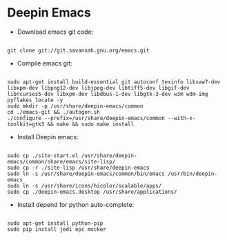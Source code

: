 # Deepin Emacs

* Download emacs git code:

<pre><code>
git clone git://git.savannah.gnu.org/emacs.git
</pre></code>

* Compile emacs git:

<pre><code>
sudo apt-get install build-essential git autoconf texinfo libxaw7-dev libxpm-dev libpng12-dev libjpeg-dev libtiff5-dev libgif-dev libncurses5-dev libxpm-dev libdbus-1-dev libgtk-3-dev w3m w3m-img pyflakes locate -y
sudo mkdir -p /usr/share/deepin-emacs/common
cd ./emacs-git && ./autogen.sh
./configure --prefix=/usr/share/deepin-emacs/common --with-x-toolkit=gtk3 && make && sudo make install
</pre></code>

* Install Deepin emacs:
<pre><code>
sudo cp ./site-start.el /usr/share/deepin-emacs/common/share/emacs/site-lisp/
sudo cp -r ./site-lisp /usr/share/deepin-emacs
sudo ln -s /usr/share/deepin-emacs/common/bin/emacs /usr/bin/deepin-emacs
sudo ln -s /usr/share/icons/hicolor/scalable/apps/
sudo cp ./deepin-emacs.desktop /usr/share/applications/
</pre></code>

* Install depend for python auto-complete:
<pre><code>
sudo apt-get install python-pip
sudo pip install jedi epc mocker
</pre></code>
